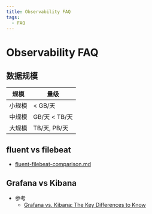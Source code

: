 ```yaml
---
title: Observability FAQ
tags:
  - FAQ
---
```


# Observability FAQ

## 数据规模

| 规模   | 量级          |
| ------ | ------------- |
| 小规模 | < GB/天       |
| 中规模 | GB/天 < TB/天 |
| 大规模 | TB/天, PB/天  |

## fluent vs filebeat

- [fluent-filebeat-comparison.md](https://gist.github.com/StevenACoffman/4e267f0f60c8e7fcb3f77b9e504f3bd7)

## Grafana vs Kibana

- 参考
  - [Grafana vs. Kibana: The Key Differences to Know](https://logz.io/blog/grafana-vs-kibana/)
